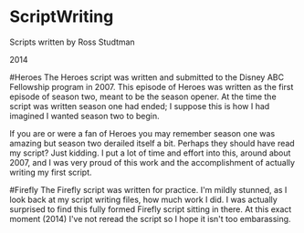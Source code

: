 ScriptWriting
=============

Scripts written by Ross Studtman

2014

#Heroes
The Heroes script was written and submitted to the Disney ABC Fellowship program in 2007. This episode of Heroes was written as the first episode of season two, meant to be the season opener. At the time the script was written season one had ended; I suppose this is how I had imagined I wanted season two to begin.

If you are or were a fan of Heroes you may remember season one was amazing but season two derailed itself a bit. Perhaps they should have read my script? Just kidding. I put a lot of time and effort into this, around about 2007, and I was very proud of this work and the accomplishment of actually writing my first script.

#Firefly
The Firefly script was written for practice. I'm mildly stunned, as I look back at my script writing files, how much work I did. I was actually surprised to find this fully formed Firefly script sitting in there. At this exact moment (2014) I've not reread the script so I hope it isn't too embarassing. 
